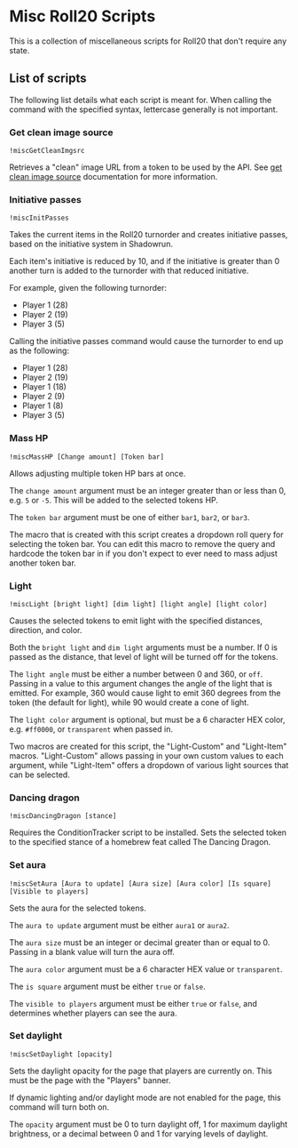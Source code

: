# Misc Roll20 Scripts

This is a collection of miscellaneous scripts for Roll20 that don't require any state.

## List of scripts

The following list details what each script is meant for. When calling the command with the specified syntax, lettercase generally is not important.

### Get clean image source

`!miscGetCleanImgsrc`

Retrieves a "clean" image URL from a token to be used by the API. See [get clean image source](https://wiki.roll20.net/API:Cookbook#getCleanImgsrc) documentation for more information.

### Initiative passes

`!miscInitPasses`

Takes the current items in the Roll20 turnorder and creates initiative passes, based on the initiative system in Shadowrun.

Each item's initiative is reduced by 10, and if the initiative is greater than 0 another turn is added to the turnorder with that reduced initiative.

For example, given the following turnorder:

- Player 1 (28)
- Player 2 (19)
- Player 3 (5)

Calling the initiative passes command would cause the turnorder to end up as the following:

- Player 1 (28)
- Player 2 (19)
- Player 1 (18)
- Player 2 (9)
- Player 1 (8)
- Player 3 (5)

### Mass HP

`!miscMassHP [Change amount] [Token bar]`

Allows adjusting multiple token HP bars at once.

The `change amount` argument must be an integer greater than or less than 0, e.g. `5` or `-5`. This will be added to the selected tokens HP.

The `token bar` argument must be one of either `bar1`, `bar2`, or `bar3`.

The macro that is created with this script creates a dropdown roll query for selecting the token bar. You can edit this macro to remove the query and hardcode the token bar in if you don't expect to ever need to mass adjust another token bar.

### Light

`!miscLight [bright light] [dim light] [light angle] [light color]`

Causes the selected tokens to emit light with the specified distances, direction, and color.

Both the `bright light` and `dim light` arguments must be a number. If 0 is passed as the distance, that level of light will be turned off for the tokens.

The `light angle` must be either a number between 0 and 360, or `off`. Passing in a value to this argument changes the angle of the light that is emitted. For example, 360 would cause light to emit 360 degrees from the token (the default for light), while 90 would create a cone of light.

The `light color` argument is optional, but must be a 6 character HEX color, e.g. `#ff0000`, or `transparent` when passed in.

Two macros are created for this script, the "Light-Custom" and "Light-Item" macros. "Light-Custom" allows passing in your own custom values to each argument, while "Light-Item" offers a dropdown of various light sources that can be selected.

### Dancing dragon

`!miscDancingDragon [stance]`

Requires the ConditionTracker script to be installed. Sets the selected token to the specified stance of a homebrew feat called The Dancing Dragon.

### Set aura

`!miscSetAura [Aura to update] [Aura size] [Aura color] [Is square] [Visible to players]`

Sets the aura for the selected tokens.

The `aura to update` argument must be either `aura1` or `aura2`.

The `aura size` must be an integer or decimal greater than or equal to 0. Passing in a blank value will turn the aura off.

The `aura color` argument must be a 6 character HEX value or `transparent`.

The `is square` argument must be either `true` or `false`.

The `visible to players` argument must be either `true` or `false`, and determines whether players can see the aura.

### Set daylight

`!miscSetDaylight [opacity]`

Sets the daylight opacity for the page that players are currently on. This must be the page with the "Players" banner.

If dynamic lighting and/or daylight mode are not enabled for the page, this command will turn both on.

The `opacity` argument must be 0 to turn daylight off, 1 for maximum daylight brightness, or a decimal between 0 and 1 for varying levels of daylight.
